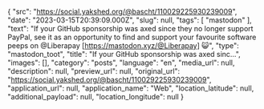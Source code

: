 {
  "src": "https://social.yakshed.org/@bascht/110029225930239009",
  "date": "2023-03-15T20:39:09.000Z",
  "slug": null,
  "tags": [
    "mastodon"
  ],
  "text": "If your GitHub sponsorship was axed since they no longer support PayPal, see it as an opportunity to find and support your favourite software peeps on @Liberapay [https://mastodon.xyz/@Liberapay] 😺",
  "type": "mastodon_toot",
  "title": "If your GitHub sponsorship was axed sinc…",
  "images": [],
  "category": "posts",
  "language": "en",
  "media_url": null,
  "description": null,
  "preview_url": null,
  "original_url": "https://social.yakshed.org/@bascht/110029225930239009",
  "application_url": null,
  "application_name": "Web",
  "location_latitude": null,
  "additional_payload": null,
  "location_longitude": null
}